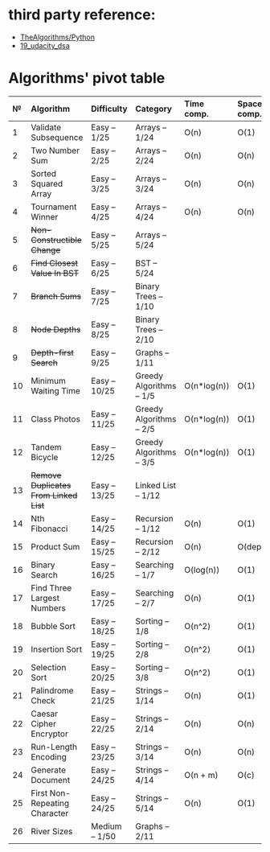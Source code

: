 # third party reference:  
- [TheAlgorithms/Python](https://github.com/TheAlgorithms/Python/blob/252df0a149502143a14e7283424d40b785dd451c/DIRECTORY.md)
- [19_udacity_dsa](https://github.com/Axel-Bravo/19_udacity_dsa.git)

# Algorithms' pivot table  

| № <img width=25/> | Algorithm <img width=100/> | Difficulty <img width=35/> | Category <img width=65/> | Time comp. <img width=15/> | Space comp. |
| :- | :------------------ | :--------------- | :----- | :----- | :----- |
| 1 | Validate Subsequence | Easy – 1/25 | Arrays – 1/24 | O(n) | O(1) |
| 2 | Two Number Sum | Easy – 2/25 | Arrays – 2/24 | O(n) | O(n) |
| 3 | Sorted Squared Array | Easy – 3/25 | Arrays – 3/24 | O(n)  | O(n) |
| 4 | Tournament Winner | Easy – 4/25 | Arrays – 4/24 | O(n)  | O(n) |
| 5 | ~~Non-Constructible Change~~ | Easy – 5/25 | Arrays – 5/24 |
| 6 | ~~Find Closest Value In BST~~ | Easy – 6/25 | BST – 5/24 |
| 7 | ~~Branch Sums~~ | Easy – 7/25 | Binary Trees – 1/10 |
| 8 | ~~Node Depths~~ | Easy – 8/25 | Binary Trees – 2/10 |
| 9 | ~~Depth-first Search~~ | Easy – 9/25 | Graphs – 1/11 |
| 10 | Minimum Waiting Time | Easy – 10/25 | Greedy Algorithms – 1/5 | O(n*log(n)) | O(1) |
| 11 | Class Photos | Easy – 11/25 | Greedy Algorithms – 2/5 | O(n*log(n)) | O(1) |
| 12 | Tandem Bicycle | Easy – 12/25 | Greedy Algorithms – 3/5 | O(n*log(n)) | O(1) |
| 13 | ~~Remove Duplicates From Linked List~~ | Easy – 13/25 | Linked List – 1/12 |
| 14 | Nth Fibonacci | Easy – 14/25 | Recursion – 1/12 | O(n) | O(1) |
| 15 | Product Sum |  Easy – 15/25 | Recursion – 2/12 | O(n) | O(depth) |
| 16 | Binary Search | Easy – 16/25 | Searching – 1/7 | O(log(n)) | O(1) |
| 17 | Find Three Largest Numbers |  Easy – 17/25 | Searching – 2/7 | O(n) | O(1) |
| 18 | Bubble Sort | Easy – 18/25 | Sorting – 1/8 | O(n^2) | O(1) |
| 19 | Insertion Sort | Easy – 19/25 | Sorting – 2/8 | O(n^2) | O(1) |
| 20 | Selection Sort | Easy – 20/25 | Sorting – 3/8 | O(n^2) | O(1) |
| 21 | Palindrome Check | Easy – 21/25 | Strings – 1/14 | O(n) | O(1) |
| 22 | Caesar Cipher Encryptor | Easy – 22/25 | Strings – 2/14 | O(n) | O(n) |
| 23 | Run-Length Encoding | Easy – 23/25 | Strings – 3/14 | O(n) | O(n) |
| 24 | Generate Document | Easy – 24/25 | Strings – 4/14 | O(n + m) | O(c) |
| 25 | First Non-Repeating Character | Easy – 24/25 | Strings – 5/14 | O(n) | O(1) |
| 26 | River Sizes | Medium – 1/50 | Graphs – 2/11 |